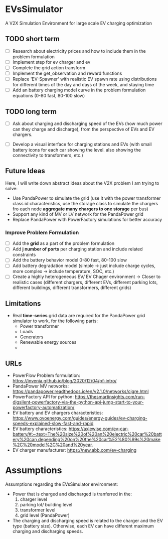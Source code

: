 
# EVsSimulator
A V2X Simulation Environment for large scale EV charging optimization

## TODO short term
- [ ] Research about electricity prices and how to include them in the problem formulation
- [ ] Implement step for ev charger and ev
- [ ] Complete the grid action transform
- [ ] Implement the get_observation and reward functions
- [ ] Replace 'EV-Spawner' with realistic EV spawn rate using distributions for different times of the day and days of the week, and staying time
- [ ] Add an battery charging model curve in the problem formulation equations (0-80 fast, 80-100 slow)
 
## TODO long term
- [ ] Ask about charging and discharging speed of the EVs (how much power can they charge and discharge), from the perspective of EVs and EV chargers.
- [ ] Develop a visual interface for charging stations and EVs (with small battery icons for each car showing the level. also showing the connectivity to transformers, etc.)
 

## Future Ideas
Here, I will write down abstract ideas about the V2X problem I am trying to solve:
- Use PandaPower to simulate the grid (use it with the power transformer class id characteristics, use the storage class to simulate the chargers fro each node **aggregate many chargers to one storage** per bus)
- Support any kind of  MV or LV network for the PandaPower grid
- Replace PandaPower with PowerFactory simulations for better accuracy

### Improve Problem Formulation
- [ ] Add the **grid** as a part of the problem formulation
- [ ] Add **j number of ports** per charging station and include related constraints
- [ ] Add the battery behavior model 0-80 fast, 80-100 slow
- [ ] Add battery degradation model (simple -> just include charge cycles, more complex -> include temperature, SOC, etc.)
- [ ] Create a highly heterogeneous EV/ EV Chager environment -> Closer to realistic cases (different chargers, different EVs, different parking lots, different buildings, different transformers, different grids)

## Limitations
- Real **time-series** grid data are required for the PandaPower grid simulator to work, for the following parts:
    - Power transformer
    - Loads
    - Generators
    - Renewable energy sources
    - 
 ## URLs
 - PowerFlow Problem formulation: https://invenia.github.io/blog/2020/12/04/pf-intro/
 - PandaPower MV networks: https://pandapower.readthedocs.io/en/v2.1.0/networks/cigre.html
 - PowerFactory API for python: https://thesmartinsights.com/run-digsilent-powerfactory-via-the-python-api-jump-start-to-your-powerfactory-automatization/
 - EV battery and EV chargers characteristics: https://www.ovoenergy.com/guides/energy-guides/ev-charging-speeds-explained-slow-fast-and-rapid
 - EV battery characteristics: https://axlewise.com/ev-car-battery/#:~:text=The%20size%20of%20an%20electric%20car%20battery%20can,depending%20on%20the%20car%E2%80%99s%20make%2C%20model%2C%20and%20year.
 - EV charger manufacturer: https://new.abb.com/ev-charging


# Assumptions
Assumptions regarding the EVsSimulator environment:
- Power that is charged and discharged is tranferred in the:
    1. charger level 
    2. parking lot/ building level
    3. transformer level
    4. grid level (PandaPower)
- The charging and discharging speed is related to the charger and the EV type (battery size). Otherwise, each EV can have different maximum charging and discharging speeds.
